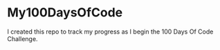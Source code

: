 # My100DaysOfCode
I created this repo to track my progress as I begin the 100 Days Of Code Challenge.
